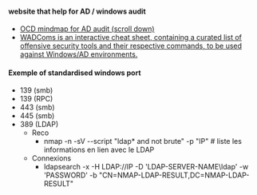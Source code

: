 #### website that help for AD / windows audit
- [OCD mindmap for AD audit (scroll down) ](https://orange-cyberdefense.github.io/ocd-mindmaps/img/pentest_ad_dark_2022_11.svg)
- [WADComs is an interactive cheat sheet, containing a curated list of offensive security tools and their respective commands, to be used against Windows/AD environments.](https://wadcoms.github.io/)
#### Exemple of standardised windows port
- 139 (smb)
- 139 (RPC)
- 443 (smb)
- 445 (smb)
- 389 (LDAP)
	-  Reco
		- nmap -n -sV --script "ldap* and not brute" -p "IP" # liste les informations en lien avec le LDAP
	- Connexions
		- ldapsearch -x -H LDAP://IP -D 'LDAP-SERVER-NAME\ldap' -w 'PASSWORD' -b "CN=NMAP-LDAP-RESULT,DC=NMAP-LDAP-RESULT"